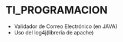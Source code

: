 # TI_PROGRAMACION

- Validador de Correo Electrónico (en JAVA)
- Uso del log4j(libreria de apache) 
